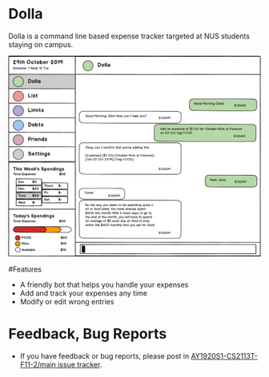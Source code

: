 ﻿# Dolla
Dolla is a command line based expense tracker targeted at NUS students staying on campus.

![Mock Ui Image](/docs/images/Ui.png)

#Features
* A friendly bot that helps you handle your expenses 
* Add and track your expenses any time
* Modify or edit wrong entries


# Feedback, Bug Reports

* If you have feedback or bug reports, please post in [AY1920S1-CS2113T-F11-2/main issue tracker](https://github.com/AY1920S1-CS2113T-F11-2/main/issues).
